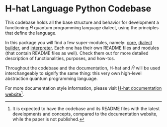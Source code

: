 # H-hat Language Python Codebase

This codebase holds all the base structure and behavior for development a functioning $\hat{H}$ quantum programming language dialect, using the principles that define the language.

In this package you will find a few super-modules, namely: [core](./core/README.md#h-hat-language-core-super-module), [dialect builder](./dialect_builder/README.md#h-hat-language-dialect-builder-super-module), and [interpreter](dialect/README.md#h-hat-language-interpreter-super-module). Each one has their own README files and modules (that contain README files as well). Check them out for more detailed description of functionalities, purposes, and how-tos.

Throughout the codebase and the documentation, H-hat and $\hat{H}$ will be used interchangeably to signify the same thing: this very own high-level abstraction quantum programming language.

For more documentation style information, please visit [H-hat documentation website](https://docs.hhat-lang.org)[^1].



[^1]: It is expected to have the codebase and its README files with the latest developments and concepts, compared to the documentation website, while the paper is not published.

